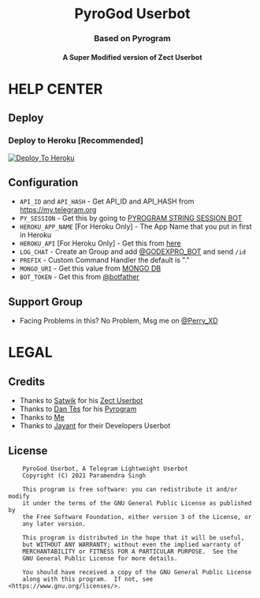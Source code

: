 <h1 align="center"><b>PyroGod Userbot</b></h1>
<h3 align="center"><b>Based on Pyrogram</b></h3>
<h4 align="center"><b>A Super Modified version of Zect Userbot</b></h4>

# HELP CENTER
## Deploy

### Deploy to Heroku [Recommended]
[![Deploy To Heroku](https://www.herokucdn.com/deploy/button.svg)](https://dashboard.heroku.com/new?template=https://github.com/GODBOYX/PyroPack)



## Configuration
- `API_ID` and `API_HASH` - Get API_ID and API_HASH from https://my.telegram.org
- `PY_SESSION` - Get this by going to [PYROGRAM STRING SESSION BOT](https://telegram.me/genStr_Bot)
- `HEROKU_APP_NAME` [For Heroku Only] - The App Name that you put in first in Heroku
- `HEROKU_API` [For Heroku Only] - Get this from [here](https://dashboard.heroku.com/account)
- `LOG_CHAT` - Create an Group and add [@GODEXPRO_BOT](https://telegram.me/GODEXPRO_BOT) and send `/id`
- `PREFIX` - Custom Command Handler the default is "."
- `MONGO_URI` - Get this value from [MONGO DB](https://www.mongodb.com/cloud/atlas/signup)
- `BOT_TOKEN` - Get this from [@botfather](https://t.me/botfather)
## Support Group
- Facing Problems in this? No Problem, Msg me on [@Perry_XD](https://telegram.me/Perry_XD)

# LEGAL
## Credits
- Thanks to [Satwik](https://github.com/okay-retard) for his [Zect Userbot](https://github.com/okay-retard/ZectUserbot)
- Thanks to [Dan Tès](https://github.com/delivrance) for his [Pyrogram](https://docs.pyrogram.org)
- Thanks to [Me](https://github.com/GODBOYX)
- Thanks to [Jayant](https://t.me/jayantkageri) for their Developers Userbot
## License
```
    PyroGod Userbot, A Telegram Lightweight Userbot
    Copyright (C) 2021 Paramendra Singh

    This program is free software: you can redistribute it and/or modify
    it under the terms of the GNU General Public License as published by
    the Free Software Foundation, either version 3 of the License, or
    any later version.

    This program is distributed in the hope that it will be useful,
    but WITHOUT ANY WARRANTY; without even the implied warranty of
    MERCHANTABILITY or FITNESS FOR A PARTICULAR PURPOSE.  See the
    GNU General Public License for more details.

    You should have received a copy of the GNU General Public License
    along with this program.  If not, see <https://www.gnu.org/licenses/>.
````
